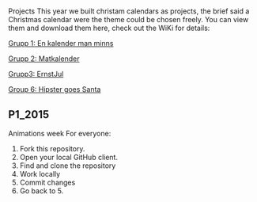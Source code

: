 #
Projects
This year we built christam calendars as projects, the brief said a Christmas calendar were the theme could be chosen freely.
You can view them and download them here, check out the WiKi for details:

[Grupp 1: En kalender man minns](https://github.com/antonilund/IxDkalender2015)

[Grupp 2: Matkalender](https://github.com/aminamuftic/julkalender)

[Grupp3: ErnstJul](https://github.com/MartenFriman/Julkalender-IDK-g3)

[Group 6: Hipster goes Santa](https://github.com/emilberzen/grupp6)

## P1_2015
Animations week
For everyone:

1. Fork this repository.
3. Open your local GitHub client.
4. Find and clone the repository
5. Work locally
6. Commit changes
8. Go back to 5.
